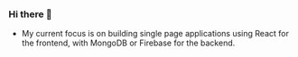 ### Hi there 👋

- My current focus is on building single page applications using React for the frontend, with MongoDB or Firebase for the backend.  
